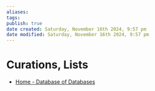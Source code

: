 ```yaml
---
aliases: 
tags: 
publish: true
date created: Saturday, November 16th 2024, 9:57 pm
date modified: Saturday, November 16th 2024, 9:57 pm
---
```


# Curations, Lists

- [Home - Database of Databases](https://dbdb.io/)
